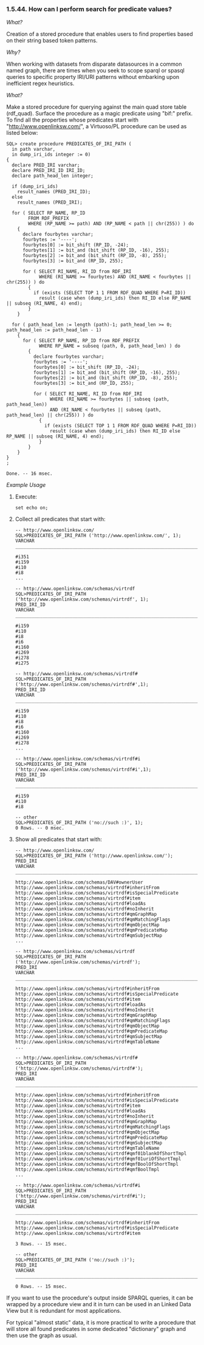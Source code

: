 <div>

<div>

<div>

<div>

### 1.5.44. How can I perform search for predicate values?

</div>

</div>

</div>

<span class="emphasis">*What?*</span>

Creation of a stored procedure that enables users to find properties
based on their string based token patterns.

<span class="emphasis">*Why?*</span>

When working with datasets from disparate datasources in a common named
graph, there are times when you seek to scope sparql or spasql queries
to specific property IRI/URI patterns without embarking upon inefficient
regex heuristics.

<span class="emphasis">*What?*</span>

Make a stored procedure for querying against the main quad store table
(rdf_quad). Surface the procedure as a magic predicate using "bif:"
prefix. To find all the properties whose predicates start with
"http://www.openlinksw.com/", a Virtuoso/PL procedure can be used as
listed below:

``` programlisting
SQL> create procedure PREDICATES_OF_IRI_PATH (
  in path varchar,
  in dump_iri_ids integer := 0)
{
  declare PRED_IRI varchar;
  declare PRED_IRI_ID IRI_ID;
  declare path_head_len integer;

  if (dump_iri_ids)
    result_names (PRED_IRI_ID);
  else
    result_names (PRED_IRI);

  for ( SELECT RP_NAME, RP_ID
        FROM RDF_PREFIX
        WHERE (RP_NAME >= path) AND (RP_NAME < path || chr(255)) ) do
    {
      declare fourbytes varchar;
      fourbytes := '----';
      fourbytes[0] := bit_shift (RP_ID, -24);
      fourbytes[1] := bit_and (bit_shift (RP_ID, -16), 255);
      fourbytes[2] := bit_and (bit_shift (RP_ID, -8), 255);
      fourbytes[3] := bit_and (RP_ID, 255);

      for ( SELECT RI_NAME, RI_ID from RDF_IRI
            WHERE (RI_NAME >= fourbytes) AND (RI_NAME < fourbytes || chr(255)) ) do
        {
          if (exists (SELECT TOP 1 1 FROM RDF_QUAD WHERE P=RI_ID))
            result (case when (dump_iri_ids) then RI_ID else RP_NAME || subseq (RI_NAME, 4) end);
        }
    }

  for ( path_head_len := length (path)-1; path_head_len >= 0; path_head_len := path_head_len - 1)
    {
      for ( SELECT RP_NAME, RP_ID from RDF_PREFIX
            WHERE RP_NAME = subseq (path, 0, path_head_len) ) do
        {
          declare fourbytes varchar;
          fourbytes := '----';
          fourbytes[0] := bit_shift (RP_ID, -24);
          fourbytes[1] := bit_and (bit_shift (RP_ID, -16), 255);
          fourbytes[2] := bit_and (bit_shift (RP_ID, -8), 255);
          fourbytes[3] := bit_and (RP_ID, 255);

          for ( SELECT RI_NAME, RI_ID from RDF_IRI
                WHERE (RI_NAME >= fourbytes || subseq (path, path_head_len))
                AND (RI_NAME < fourbytes || subseq (path, path_head_len) || chr(255)) ) do
            {
              if (exists (SELECT TOP 1 1 FROM RDF_QUAD WHERE P=RI_ID))
                result (case when (dump_iri_ids) then RI_ID else RP_NAME || subseq (RI_NAME, 4) end);
            }
        }
    }
}
;

Done. -- 16 msec.
```

<span class="emphasis">*Example Usage*</span>

<div>

1.  Execute:

    ``` programlisting
    set echo on;
    ```

2.  Collect all predicates that start with:

    ``` programlisting
    -- http://www.openlinksw.com/
    SQL>PREDICATES_OF_IRI_PATH ('http://www.openlinksw.com/', 1);
    VARCHAR
    _______________________________________________________________________________

    #i351
    #i159
    #i10
    #i8
    ...

    -- http://www.openlinksw.com/schemas/virtrdf
    SQL>PREDICATES_OF_IRI_PATH ('http://www.openlinksw.com/schemas/virtrdf', 1);
    PRED_IRI_ID
    VARCHAR
    _______________________________________________________________________________

    #i159
    #i10
    #i8
    #i6
    #i160
    #i269
    #i278
    #i275

    -- http://www.openlinksw.com/schemas/virtrdf#
    SQL>PREDICATES_OF_IRI_PATH ('http://www.openlinksw.com/schemas/virtrdf#',1);
    PRED_IRI_ID
    VARCHAR
    _______________________________________________________________________________

    #i159
    #i10
    #i8
    #i6
    #i160
    #i269
    #i278
    ...

    -- http://www.openlinksw.com/schemas/virtrdf#i
    SQL>PREDICATES_OF_IRI_PATH ('http://www.openlinksw.com/schemas/virtrdf#i',1);
    PRED_IRI_ID
    VARCHAR
    _______________________________________________________________________________

    #i159
    #i10
    #i8

    -- other
    SQL>PREDICATES_OF_IRI_PATH ('no://such :)', 1);
    0 Rows. -- 0 msec.
    ```

3.  Show all predicates that start with:

    ``` programlisting
    -- http://www.openlinksw.com/
    SQL>PREDICATES_OF_IRI_PATH ('http://www.openlinksw.com/');
    PRED_IRI
    VARCHAR
    _______________________________________________________________________________

    http://www.openlinksw.com/schemas/DAV#ownerUser
    http://www.openlinksw.com/schemas/virtrdf#inheritFrom
    http://www.openlinksw.com/schemas/virtrdf#isSpecialPredicate
    http://www.openlinksw.com/schemas/virtrdf#item
    http://www.openlinksw.com/schemas/virtrdf#loadAs
    http://www.openlinksw.com/schemas/virtrdf#noInherit
    http://www.openlinksw.com/schemas/virtrdf#qmGraphMap
    http://www.openlinksw.com/schemas/virtrdf#qmMatchingFlags
    http://www.openlinksw.com/schemas/virtrdf#qmObjectMap
    http://www.openlinksw.com/schemas/virtrdf#qmPredicateMap
    http://www.openlinksw.com/schemas/virtrdf#qmSubjectMap
    ...

    -- http://www.openlinksw.com/schemas/virtrdf
    SQL>PREDICATES_OF_IRI_PATH ('http://www.openlinksw.com/schemas/virtrdf');
    PRED_IRI
    VARCHAR
    _______________________________________________________________________________

    http://www.openlinksw.com/schemas/virtrdf#inheritFrom
    http://www.openlinksw.com/schemas/virtrdf#isSpecialPredicate
    http://www.openlinksw.com/schemas/virtrdf#item
    http://www.openlinksw.com/schemas/virtrdf#loadAs
    http://www.openlinksw.com/schemas/virtrdf#noInherit
    http://www.openlinksw.com/schemas/virtrdf#qmGraphMap
    http://www.openlinksw.com/schemas/virtrdf#qmMatchingFlags
    http://www.openlinksw.com/schemas/virtrdf#qmObjectMap
    http://www.openlinksw.com/schemas/virtrdf#qmPredicateMap
    http://www.openlinksw.com/schemas/virtrdf#qmSubjectMap
    http://www.openlinksw.com/schemas/virtrdf#qmTableName
    ...

    -- http://www.openlinksw.com/schemas/virtrdf#
    SQL>PREDICATES_OF_IRI_PATH ('http://www.openlinksw.com/schemas/virtrdf#');
    PRED_IRI
    VARCHAR
    _______________________________________________________________________________

    http://www.openlinksw.com/schemas/virtrdf#inheritFrom
    http://www.openlinksw.com/schemas/virtrdf#isSpecialPredicate
    http://www.openlinksw.com/schemas/virtrdf#item
    http://www.openlinksw.com/schemas/virtrdf#loadAs
    http://www.openlinksw.com/schemas/virtrdf#noInherit
    http://www.openlinksw.com/schemas/virtrdf#qmGraphMap
    http://www.openlinksw.com/schemas/virtrdf#qmMatchingFlags
    http://www.openlinksw.com/schemas/virtrdf#qmObjectMap
    http://www.openlinksw.com/schemas/virtrdf#qmPredicateMap
    http://www.openlinksw.com/schemas/virtrdf#qmSubjectMap
    http://www.openlinksw.com/schemas/virtrdf#qmTableName
    http://www.openlinksw.com/schemas/virtrdf#qmf01blankOfShortTmpl
    http://www.openlinksw.com/schemas/virtrdf#qmf01uriOfShortTmpl
    http://www.openlinksw.com/schemas/virtrdf#qmfBoolOfShortTmpl
    http://www.openlinksw.com/schemas/virtrdf#qmfBoolTmpl
    ...

    -- http://www.openlinksw.com/schemas/virtrdf#i
    SQL>PREDICATES_OF_IRI_PATH ('http://www.openlinksw.com/schemas/virtrdf#i');
    PRED_IRI
    VARCHAR
    _______________________________________________________________________________

    http://www.openlinksw.com/schemas/virtrdf#inheritFrom
    http://www.openlinksw.com/schemas/virtrdf#isSpecialPredicate
    http://www.openlinksw.com/schemas/virtrdf#item

    3 Rows. -- 15 msec.

    -- other
    SQL>PREDICATES_OF_IRI_PATH ('no://such :)');
    PRED_IRI
    VARCHAR
    _______________________________________________________________________________

    0 Rows. -- 15 msec.
    ```

</div>

If you want to use the procedure's output inside SPARQL queries, it can
be wrapped by a procedure view and it in turn can be used in an Linked
Data View but it is redundant for most applications.

For typical "almost static" data, it is more practical to write a
procedure that will store all found predicates in some dedicated
"dictionary" graph and then use the graph as usual.

</div>

